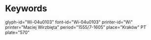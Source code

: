 # Keywords
glyph-id="Wi-04u0103"
font-id="Wi-04u0103"
printer-id="Wi"
printer="Maciej Wirzbięta"
period="1555/7-1605"
place="Kraków"
PT plate="570"
